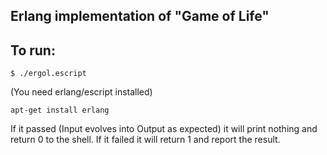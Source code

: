 ## Erlang implementation of "Game of Life"

## To run:

    $ ./ergol.escript

(You need erlang/escript installed)

    apt-get install erlang

If it passed (Input evolves into Output as expected) it will print nothing and return 0 to the shell.  If it failed it will return 1 and report the result.
